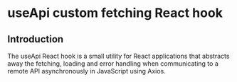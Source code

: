 # useApi custom fetching React hook

## Introduction

The useApi React hook is a small utility for React applications that abstracts away the fetching, loading and error handling when communicating to a remote API asynchronously in JavaScript using Axios.
